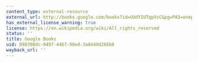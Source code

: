 ```yaml
---
content_type: external-resource
external_url: http://books.google.com/books?id=UUdYIUTqpVsC&pg=PA3=onepage
has_external_license_warning: true
license: https://en.wikipedia.org/wiki/All_rights_reserved
status: ''
title: Google Books
uid: 098308dc-9497-4467-90ed-3a8449d266b8
wayback_url: ''
---
```

